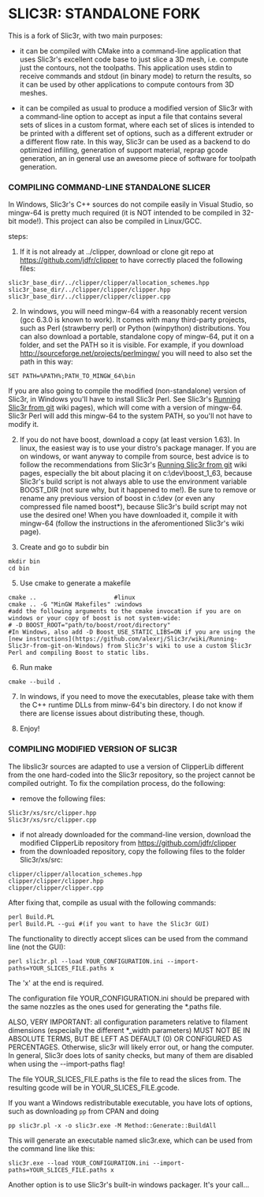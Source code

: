 # SLIC3R: STANDALONE FORK #

This is a fork of Slic3r, with two main purposes:

* it can be compiled with CMake into a command-line application that uses Slic3r's excellent code base to just slice a 3D mesh, i.e. compute just the contours, not the toolpaths. This application uses stdin to receive commands and stdout (in binary mode) to return the results, so it can be used by other applications to compute contours from 3D meshes.
    
* it can be compiled as usual to produce a modified version of Slic3r with a command-line option to accept as input a file that contains several sets of slices in a custom format, where each set of slices is intended to be printed with a different set of options, such as a different extruder or a different flow rate. In this way, Slic3r can be used as a backend to do optimized infilling, generation of support material, reprap gcode generation, an in general use an awesome piece of software for toolpath generation.



### COMPILING COMMAND-LINE STANDALONE SLICER ###


In Windows, Slic3r's C++ sources do not compile easily in Visual Studio, so mingw-64 is pretty much required (it is NOT intended to be compiled in 32-bit mode!). This project can also be compiled in Linux/GCC.

steps:

1. If it is not already at ../clipper, download or clone git repo at https://github.com/jdfr/clipper to have correctly placed the following files:
```
slic3r_base_dir/../clipper/clipper/allocation_schemes.hpp
slic3r_base_dir/../clipper/clipper/clipper.hpp
slic3r_base_dir/../clipper/clipper/clipper.cpp
```
2. In windows, you will need mingw-64 with a reasonably recent version (gcc 6.3.0 is known to work). It comes with many third-party projects, such as Perl (strawberry perl) or Python (winpython) distributions. You can also download a portable, standalone copy of mingw-64, put it on a folder, and set the PATH so it is visible. For example, if you download http://sourceforge.net/projects/perlmingw/ you will need to also set the path in this way:
```
SET PATH=%PATH%;PATH_TO_MINGW_64\bin
```
If you are also going to compile the modified (non-standalone) version of Slic3r, in Windows you'll have to install Slic3r Perl. See Slic3r's [Running Slic3r from git](https://github.com/alexrj/Slic3r/wiki/Running-Slic3r-from-git-on-Windows) wiki pages), which will come with a version of mingw-64. Slic3r Perl will add this mingw-64 to the system PATH, so you'll not have to modify it. 

2. If you do not have boost, download a copy (at least version 1.63). In linux, the easiest way is to use your distro's package manager. If you are on windows, or want anyway to compile from source, best advice is to follow the recommendations from Slic3r's [Running Slic3r from git](https://github.com/alexrj/Slic3r/wiki/Running-Slic3r-from-git-on-Windows) wiki pages, especially the bit about placing it on c:\dev\boost_1_63, because Slic3r's build script is not always able to use the environment variable BOOST_DIR (not sure why, but it happened to me!). Be sure to remove or rename any previous version of boost in c:\dev (or even any compressed file named boost*), because Slic3r's build script may not use the desired one! When you have downloaded it, compile it with mingw-64 (follow the instructions in the aferomentioned Slic3r's wiki page).

3. Create and go to subdir bin
```
mkdir bin
cd bin
```

5. Use cmake to generate a makefile 
```
cmake ..                      #linux
cmake .. -G "MinGW Makefiles" :windows
#add the following arguments to the cmake invocation if you are on windows or your copy of boost is not system-wide:
# -D BOOST_ROOT="path/to/boost/root/directory"
#In Windows, also add -D Boost_USE_STATIC_LIBS=ON if you are using the [new instructions](https://github.com/alexrj/Slic3r/wiki/Running-Slic3r-from-git-on-Windows) from Slic3r's wiki to use a custom Slic3r Perl and compiling Boost to static libs.
```

6. Run make
```
cmake --build .
```

7. In windows, if you need to move the executables, please take with them the C++ runtime DLLs from minw-64's bin directory. I do not know if there are license issues about distributing these, though.

8. Enjoy!

### COMPILING MODIFIED VERSION OF SLIC3R ###

The libslic3r sources are adapted to use a version of ClipperLib different from the one hard-coded into the Slic3r repository, so the project cannot be compiled outright. To fix the compilation process, do the following:

* remove the following files:
```
Slic3r/xs/src/clipper.hpp
Slic3r/xs/src/clipper.cpp
```
* if not already downloaded for the command-line version, download the modified ClipperLib repository from https://github.com/jdfr/clipper
* from the downloaded repository, copy the following files to the folder Slic3r/xs/src:
```
clipper/clipper/allocation_schemes.hpp
clipper/clipper/clipper.hpp
clipper/clipper/clipper.cpp
```
  
After fixing that, compile as usual with the following commands:

```
perl Build.PL
perl Build.PL --gui #(if you want to have the Slic3r GUI)
```

The functionality to directly accept slices can be used from the command line (not the GUI):

```
perl slic3r.pl --load YOUR_CONFIGURATION.ini --import-paths=YOUR_SLICES_FILE.paths x
```

The 'x' at the end is required.

The configuration file YOUR_CONFIGURATION.ini should be prepared with the same nozzles as the ones used for generating the *.paths file.

ALSO, VERY IMPORTANT: all configuration parameters relative to filament dimensions (especially the different *_width parameters) MUST NOT BE IN ABSOLUTE TERMS, BUT BE LEFT AS DEFAULT (0) OR CONFIGURED AS PERCENTAGES. Otherwise, slic3r will likely error out, or hang the computer. In general, Slic3r does lots of sanity checks, but many of them are disabled when using the --import-paths flag!

The file YOUR_SLICES_FILE.paths is the file to read the slices from. The resulting gcode will be in YOUR_SLICES_FILE.gcode.

If you want a Windows redistributable executable, you have lots of options, such as downloading `pp` from CPAN and doing

```
pp slic3r.pl -x -o slic3r.exe -M Method::Generate::BuildAll
```

This will generate an executable named slic3r.exe, which can be used from the command line like this:

```
slic3r.exe --load YOUR_CONFIGURATION.ini --import-paths=YOUR_SLICES_FILE.paths x
```

Another option is to use Slic3r's built-in windows packager. It's your call...
